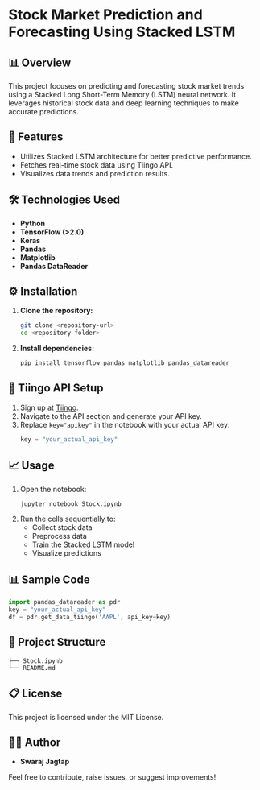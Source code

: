 # Stock Market Prediction and Forecasting Using Stacked LSTM

## 📊 Overview

This project focuses on predicting and forecasting stock market trends using a Stacked Long Short-Term Memory (LSTM) neural network. It leverages historical stock data and deep learning techniques to make accurate predictions.

## 🚀 Features

- Utilizes Stacked LSTM architecture for better predictive performance.
- Fetches real-time stock data using Tiingo API.
- Visualizes data trends and prediction results.

## 🛠️ Technologies Used

- **Python**
- **TensorFlow (>2.0)**
- **Keras**
- **Pandas**
- **Matplotlib**
- **Pandas DataReader**

## ⚙️ Installation

1. **Clone the repository:**
   ```bash
   git clone <repository-url>
   cd <repository-folder>
   ```
2. **Install dependencies:**
   ```bash
   pip install tensorflow pandas matplotlib pandas_datareader
   ```

## 🔑 Tiingo API Setup

1. Sign up at [Tiingo](https://www.tiingo.com/).
2. Navigate to the API section and generate your API key.
3. Replace `key="apikey"` in the notebook with your actual API key:
   ```python
   key = "your_actual_api_key"
   ```

## 📈 Usage

1. Open the notebook:
   ```bash
   jupyter notebook Stock.ipynb
   ```
2. Run the cells sequentially to:
   - Collect stock data
   - Preprocess data
   - Train the Stacked LSTM model
   - Visualize predictions

## 📊 Sample Code

```python
import pandas_datareader as pdr
key = "your_actual_api_key"
df = pdr.get_data_tiingo('AAPL', api_key=key)
```

## 📂 Project Structure

```
├── Stock.ipynb
└── README.md
```

## 📋 License

This project is licensed under the MIT License.

## 🙋‍♂️ Author

- **Swaraj Jagtap**

Feel free to contribute, raise issues, or suggest improvements!
